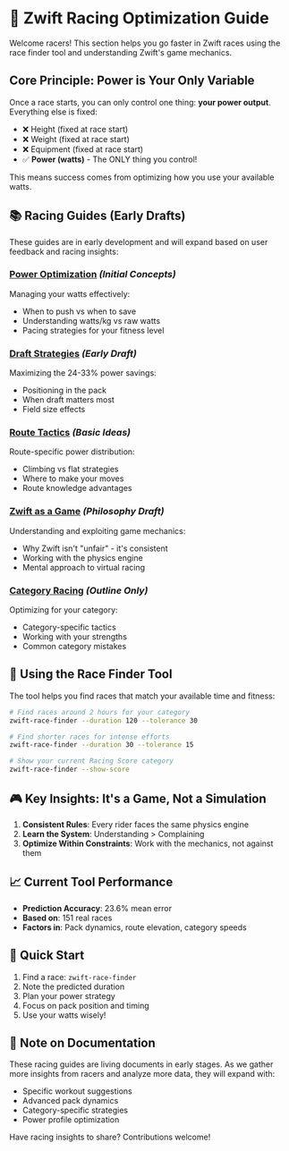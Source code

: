 # 🚴 Zwift Racing Optimization Guide

Welcome racers! This section helps you go faster in Zwift races using the race finder tool and understanding Zwift's game mechanics.

## Core Principle: Power is Your Only Variable

Once a race starts, you can only control one thing: **your power output**. Everything else is fixed:
- ❌ Height (fixed at race start)
- ❌ Weight (fixed at race start)  
- ❌ Equipment (fixed at race start)
- ✅ **Power (watts)** - The ONLY thing you control!

This means success comes from optimizing how you use your available watts.

## 📚 Racing Guides (Early Drafts)

These guides are in early development and will expand based on user feedback and racing insights:

### [Power Optimization](POWER_OPTIMIZATION.md) *(Initial Concepts)*
Managing your watts effectively:
- When to push vs when to save
- Understanding watts/kg vs raw watts
- Pacing strategies for your fitness level

### [Draft Strategies](DRAFT_STRATEGIES.md) *(Early Draft)*
Maximizing the 24-33% power savings:
- Positioning in the pack
- When draft matters most
- Field size effects

### [Route Tactics](ROUTE_TACTICS.md) *(Basic Ideas)*
Route-specific power distribution:
- Climbing vs flat strategies
- Where to make your moves
- Route knowledge advantages

### [Zwift as a Game](ZWIFT_AS_GAME.md) *(Philosophy Draft)*
Understanding and exploiting game mechanics:
- Why Zwift isn't "unfair" - it's consistent
- Working with the physics engine
- Mental approach to virtual racing

### [Category Racing](CATEGORY_RACING.md) *(Outline Only)*
Optimizing for your category:
- Category-specific tactics
- Working with your strengths
- Common category mistakes

## 🎯 Using the Race Finder Tool

The tool helps you find races that match your available time and fitness:

```bash
# Find races around 2 hours for your category
zwift-race-finder --duration 120 --tolerance 30

# Find shorter races for intense efforts  
zwift-race-finder --duration 30 --tolerance 15

# Show your current Racing Score category
zwift-race-finder --show-score
```

## 🎮 Key Insights: It's a Game, Not a Simulation

1. **Consistent Rules**: Every rider faces the same physics engine
2. **Learn the System**: Understanding > Complaining
3. **Optimize Within Constraints**: Work with the mechanics, not against them

## 📈 Current Tool Performance

- **Prediction Accuracy**: 23.6% mean error
- **Based on**: 151 real races
- **Factors in**: Pack dynamics, route elevation, category speeds

## 🚀 Quick Start

1. Find a race: `zwift-race-finder`
2. Note the predicted duration
3. Plan your power strategy
4. Focus on pack position and timing
5. Use your watts wisely!

## 📝 Note on Documentation

These racing guides are living documents in early stages. As we gather more insights from racers and analyze more data, they will expand with:
- Specific workout suggestions
- Advanced pack dynamics
- Category-specific strategies
- Power profile optimization

Have racing insights to share? Contributions welcome!
